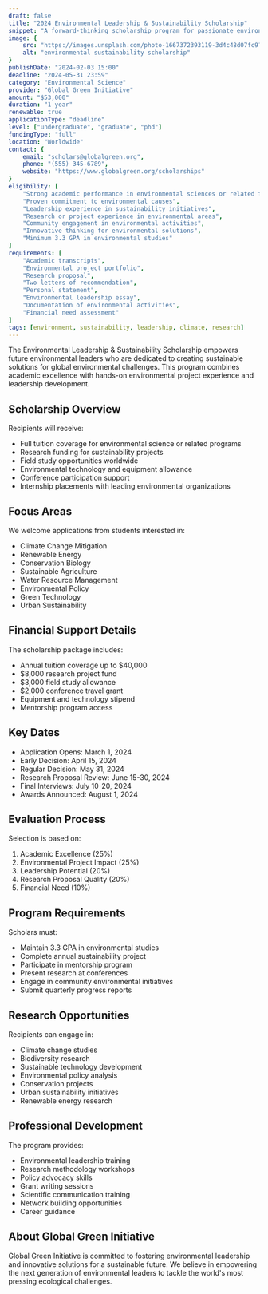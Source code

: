 ```yaml
---
draft: false
title: "2024 Environmental Leadership & Sustainability Scholarship"
snippet: "A forward-thinking scholarship program for passionate environmental advocates committed to developing sustainable solutions for our planet's future. Supporting the next generation of environmental leaders."
image: {
    src: "https://images.unsplash.com/photo-1667372393119-3d4c48d07fc9?&fit=crop&w=430&h=240",
    alt: "environmental sustainability scholarship"
}
publishDate: "2024-02-03 15:00"
deadline: "2024-05-31 23:59"
category: "Environmental Science"
provider: "Global Green Initiative"
amount: "$53,000"
duration: "1 year"
renewable: true
applicationType: "deadline"
level: ["undergraduate", "graduate", "phd"]
fundingType: "full"
location: "Worldwide"
contact: {
    email: "scholars@globalgreen.org",
    phone: "(555) 345-6789",
    website: "https://www.globalgreen.org/scholarships"
}
eligibility: [
    "Strong academic performance in environmental sciences or related fields",
    "Proven commitment to environmental causes",
    "Leadership experience in sustainability initiatives",
    "Research or project experience in environmental areas",
    "Community engagement in environmental activities",
    "Innovative thinking for environmental solutions",
    "Minimum 3.3 GPA in environmental studies"
]
requirements: [
    "Academic transcripts",
    "Environmental project portfolio",
    "Research proposal",
    "Two letters of recommendation",
    "Personal statement",
    "Environmental leadership essay",
    "Documentation of environmental activities",
    "Financial need assessment"
]
tags: [environment, sustainability, leadership, climate, research]
---
```


The Environmental Leadership & Sustainability Scholarship empowers future environmental leaders who are dedicated to creating sustainable solutions for global environmental challenges. This program combines academic excellence with hands-on environmental project experience and leadership development.

## Scholarship Overview

Recipients will receive:
- Full tuition coverage for environmental science or related programs
- Research funding for sustainability projects
- Field study opportunities worldwide
- Environmental technology and equipment allowance
- Conference participation support
- Internship placements with leading environmental organizations

## Focus Areas

We welcome applications from students interested in:
- Climate Change Mitigation
- Renewable Energy
- Conservation Biology
- Sustainable Agriculture
- Water Resource Management
- Environmental Policy
- Green Technology
- Urban Sustainability

## Financial Support Details

The scholarship package includes:
- Annual tuition coverage up to $40,000
- $8,000 research project fund
- $3,000 field study allowance
- $2,000 conference travel grant
- Equipment and technology stipend
- Mentorship program access

## Key Dates

- Application Opens: March 1, 2024
- Early Decision: April 15, 2024
- Regular Decision: May 31, 2024
- Research Proposal Review: June 15-30, 2024
- Final Interviews: July 10-20, 2024
- Awards Announced: August 1, 2024

## Evaluation Process

Selection is based on:
1. Academic Excellence (25%)
2. Environmental Project Impact (25%)
3. Leadership Potential (20%)
4. Research Proposal Quality (20%)
5. Financial Need (10%)

## Program Requirements

Scholars must:
- Maintain 3.3 GPA in environmental studies
- Complete annual sustainability project
- Participate in mentorship program
- Present research at conferences
- Engage in community environmental initiatives
- Submit quarterly progress reports

## Research Opportunities

Recipients can engage in:
- Climate change studies
- Biodiversity research
- Sustainable technology development
- Environmental policy analysis
- Conservation projects
- Urban sustainability initiatives
- Renewable energy research

## Professional Development

The program provides:
- Environmental leadership training
- Research methodology workshops
- Policy advocacy skills
- Grant writing sessions
- Scientific communication training
- Network building opportunities
- Career guidance

## About Global Green Initiative

Global Green Initiative is committed to fostering environmental leadership and innovative solutions for a sustainable future. We believe in empowering the next generation of environmental leaders to tackle the world's most pressing ecological challenges.